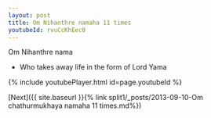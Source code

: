```yaml
---
layout: post
title: Om Nihanthre namaha 11 times
youtubeId: rvuCcKhEec0
---
```

 
 
Om Nihanthre nama 
 
 -  Who takes away life in the form of Lord Yama 
 
  
 
  
 
 
 
 
 
 


{% include youtubePlayer.html id=page.youtubeId %}
 
[Next]({{ site.baseurl }}{% link  split1/_posts/2013-09-10-Om chathurmukhaya namaha 11 times.md%})
 

